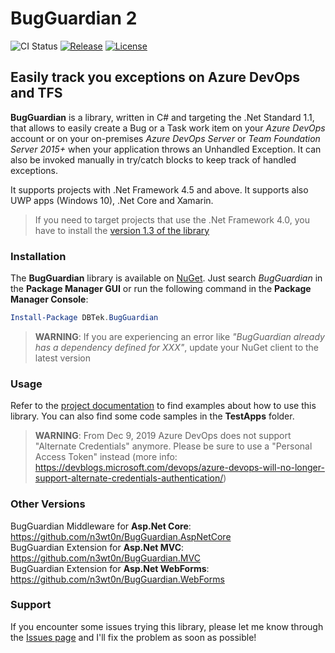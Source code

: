 # BugGuardian 2
![CI Status](https://github.com/n3wt0n/BugGuardian/workflows/CI/badge.svg)
[![Release](https://img.shields.io/github/release/n3wt0n/BugGuardian.svg)](https://github.com/n3wt0n/BugGuardian/releases/latest)
[![License](https://img.shields.io/github/license/n3wt0n/BugGuardian.svg)](https://github.com/n3wt0n/BugGuardian/blob/master/LICENSE)

Easily track you exceptions on Azure DevOps and TFS
------------------------------------------
**BugGuardian** is a library, written in C# and targeting the .Net Standard 1.1, that allows to easily create a Bug or a Task work item on your *Azure DevOps* account or on your on-premises *Azure DevOps Server* or *Team Foundation Server 2015+* when your application throws an Unhandled Exception.
It can also be invoked manually in try/catch blocks to keep track of handled exceptions.

It supports projects with .Net Framework 4.5 and above. It supports also UWP apps (Windows 10), .Net Core and Xamarin.
  
>If you need to target projects that use the .Net Framework 4.0, you have to install the [version 1.3 of the library](https://github.com/n3wt0n/BugGuardian/releases/tag/v1.3.0)

### Installation ###

The **BugGuardian** library is available on [NuGet](https://www.nuget.org/packages/DBTek.BugGuardian).
Just search *BugGuardian* in the **Package Manager GUI** or run the following command in the **Package Manager Console**:
```Powershell
Install-Package DBTek.BugGuardian
```

> **WARNING**: If you are experiencing an error like *"BugGuardian already has a dependency defined for XXX"*, update your NuGet client to the latest version

### Usage ###

Refer to the [project documentation](https://github.com/n3wt0n/BugGuardian/wiki/Home) to find examples about how to use this library. You can also find some code samples in the **TestApps** folder.

> **WARNING**: From Dec 9, 2019 Azure DevOps does not support "Alternate Credentials" anymore. Please be sure to use a "Personal Access Token" instead (more info: https://devblogs.microsoft.com/devops/azure-devops-will-no-longer-support-alternate-credentials-authentication/)

### Other Versions ###

BugGuardian Middleware for **Asp.Net Core**: https://github.com/n3wt0n/BugGuardian.AspNetCore   
BugGuardian Extension for **Asp.Net MVC**: https://github.com/n3wt0n/BugGuardian.MVC    
BugGuardian Extension for **Asp.Net WebForms**: https://github.com/n3wt0n/BugGuardian.WebForms   

### Support ###

If you encounter some issues trying this library, please let me know through the [Issues page](https://github.com/n3wt0n/BugGuardian/issues) and I'll fix the problem as soon as possible!
